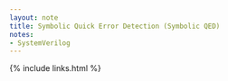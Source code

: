 ```yaml
---
layout: note
title: Symbolic Quick Error Detection (Symbolic QED)
notes:
- SystemVerilog
---
```


{% include links.html %}
